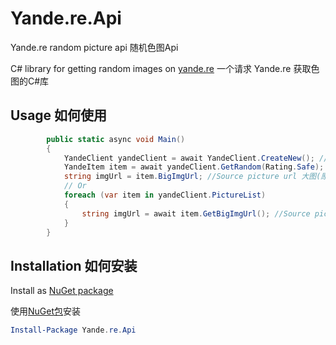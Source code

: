 # Yande.re.Api
Yande.re random picture api 随机色图Api

C# library for getting random images on [yande.re](https://yande.re/post)
一个请求 Yande.re 获取色图的C#库

## Usage 如何使用

```C#
        public static async void Main()
        {
            YandeClient yandeClient = await YandeClient.CreateNew(); //optional parameter filter by tag  可选 Tag 参数过滤
            YandeItem item = await yandeClient.GetRandom(Rating.Safe);
            string imgUrl = item.BigImgUrl; //Source picture url 大图(原图)URL
            // Or
            foreach (var item in yandeClient.PictureList)
            {
                string imgUrl = await item.GetBigImgUrl(); //Source picture url 大图(原图)URL
            }
        }
```

## Installation 如何安装

Install as [NuGet package](https://www.nuget.org/packages/Yande.re.Api/)

使用[NuGet包](https://www.nuget.org/packages/Yande.re.Api/)安装

```powershell
Install-Package Yande.re.Api
```
